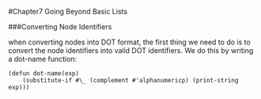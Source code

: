 #Chapter7 Going Beyond Basic Lists

###Converting Node Identifiers

when converting nodes into DOT format, the first thing we need to do is to convert the node identifiers into valid DOT identifiers. We do this by writing a dot-name function:

```
(defun dot-name(exp)
	(substitute-if #\_ (complement #'alphanumericp) (print-string exp)))
```

